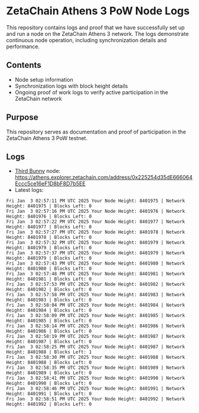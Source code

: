 # ZetaChain Athens 3 PoW Node Logs
This repository contains logs and proof that we have successfully set up and run a node on the ZetaChain Athens 3 network. The logs demonstrate continuous node operation, including synchronization details and performance.

## Contents
- Node setup information
- Synchronization logs with block height details
- Ongoing proof of work logs to verify active participation in the ZetaChain network

## Purpose
This repository serves as documentation and proof of participation in the ZetaChain Athens 3 PoW testnet.

## Logs

- [Third Bunny](https://thirdbunny.xyz/) node: https://athens.explorer.zetachain.com/address/0x225254d35dE666064Eccc5ce16eF1D8bF8D7b5EE
- Latest logs:
```
Fri Jan  3 02:57:11 PM UTC 2025 Your Node Height: 8401975 | Network Height: 8401975 | Blocks Left: 0
Fri Jan  3 02:57:16 PM UTC 2025 Your Node Height: 8401976 | Network Height: 8401976 | Blocks Left: 0
Fri Jan  3 02:57:22 PM UTC 2025 Your Node Height: 8401977 | Network Height: 8401977 | Blocks Left: 0
Fri Jan  3 02:57:27 PM UTC 2025 Your Node Height: 8401978 | Network Height: 8401978 | Blocks Left: 0
Fri Jan  3 02:57:32 PM UTC 2025 Your Node Height: 8401979 | Network Height: 8401979 | Blocks Left: 0
Fri Jan  3 02:57:37 PM UTC 2025 Your Node Height: 8401979 | Network Height: 8401979 | Blocks Left: 0
Fri Jan  3 02:57:43 PM UTC 2025 Your Node Height: 8401980 | Network Height: 8401980 | Blocks Left: 0
Fri Jan  3 02:57:48 PM UTC 2025 Your Node Height: 8401981 | Network Height: 8401981 | Blocks Left: 0
Fri Jan  3 02:57:53 PM UTC 2025 Your Node Height: 8401982 | Network Height: 8401982 | Blocks Left: 0
Fri Jan  3 02:57:58 PM UTC 2025 Your Node Height: 8401983 | Network Height: 8401983 | Blocks Left: 0
Fri Jan  3 02:58:04 PM UTC 2025 Your Node Height: 8401984 | Network Height: 8401984 | Blocks Left: 0
Fri Jan  3 02:58:09 PM UTC 2025 Your Node Height: 8401985 | Network Height: 8401985 | Blocks Left: 0
Fri Jan  3 02:58:14 PM UTC 2025 Your Node Height: 8401986 | Network Height: 8401986 | Blocks Left: 0
Fri Jan  3 02:58:19 PM UTC 2025 Your Node Height: 8401987 | Network Height: 8401987 | Blocks Left: 0
Fri Jan  3 02:58:25 PM UTC 2025 Your Node Height: 8401987 | Network Height: 8401988 | Blocks Left: 1
Fri Jan  3 02:58:30 PM UTC 2025 Your Node Height: 8401988 | Network Height: 8401988 | Blocks Left: 0
Fri Jan  3 02:58:35 PM UTC 2025 Your Node Height: 8401989 | Network Height: 8401989 | Blocks Left: 0
Fri Jan  3 02:58:41 PM UTC 2025 Your Node Height: 8401990 | Network Height: 8401990 | Blocks Left: 0
Fri Jan  3 02:58:46 PM UTC 2025 Your Node Height: 8401991 | Network Height: 8401991 | Blocks Left: 0
Fri Jan  3 02:58:51 PM UTC 2025 Your Node Height: 8401992 | Network Height: 8401992 | Blocks Left: 0
```
